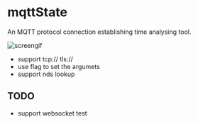 # mqttState
An MQTT protocol connection establishing time analysing tool.

![screengif](https://github.com/arthurkiller/mqttState/blob/master/screen.gif)

* support tcp:// tls://
* use flag to set the argumets
* support nds lookup

## TODO
* support websocket test
